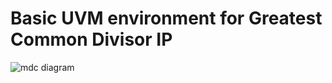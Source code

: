 # Basic UVM environment for Greatest Common Divisor IP

![mdc diagram](https://github.com/matandalmeida/gcd_uvm/blob/master/mdc_diagram.png)
